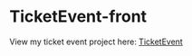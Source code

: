 # TicketEvent-front

View my ticket event project here: [TicketEvent](https://jejebl.github.io/TicketEvent-front/)
